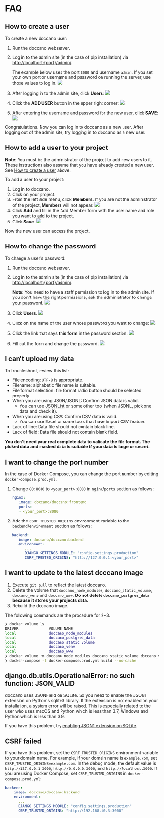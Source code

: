 # FAQ

## How to create a user

To create a new doccano user:

1. Run the doccano webserver. 
2. Log in to the admin site (in the case of pip installation) via <http://localhost:{port}/admin/>. 

      The example below uses the port `8000` and username `admin`. If you set your own port or username and password on running the server, use those values to log in.
      ![](images/faq/user_creation/login.png)
3. After logging in to the admin site, click **Users**:
      ![](images/faq/user_creation/select_users.png)
4. Click the **ADD USER** button in the upper right corner:
      ![](images/faq/user_creation/select_add_user.png)
5. After entering the username and password for the new user, click **SAVE**:
      ![](images/faq/user_creation/create_user.png)

Congratulations. Now you can log in to doccano as a new user. After logging out of the admin site, try logging in to doccano as a new user.

## How to add a user to your project

**Note**: You must be the administrator of the project to add new users to it. These instructions also assume that you have already created a new user. See [How to create a user](#how-to-create-a-user) above.

To add a user to your project:

1. Log in to doccano. 
2. Click on your project. 
3. From the left side menu, click **Members**. If you are not the administrator of the project, **Members** will not appear.
      ![](images/faq/add_annotator/select_members.png)
4. Click **Add** and fill in the Add Member form with the user name and role you want to add to the project. 
5. Click **Save**.
      ![](images/faq/add_annotator/select_user.png)

Now the new user can access the project.

## How to change the password

To change a user's password:

1. Run the doccano webserver.
2. Log in to the admin site (in the case of pip installation) via <http://localhost:{port}/admin/>. 

      **Note**: You need to have a staff permission to log in to the admin site. If you don't have the right permissions, ask the administrator to change your password.
      ![](images/faq/user_creation/login.png)
3. Click **Users**.
      ![](images/faq/user_creation/select_users.png)
4. Click on the name of the user whose password you want to change:
      ![](images/faq/how_to_change_password/user_list.png)
5. Click the link that says **this form** in the password section.
      ![](images/faq/how_to_change_password/user_page.png)
6. Fill out the form and change the password. 
      ![](images/faq/how_to_change_password/change_password.png)

## I can't upload my data

To troubleshoot, review this list: 

- File encoding: `UTF-8` is appropriate.
- Filename: alphabetic file name is suitable.
- File format selection: file format radio button should be selected properly.
- When you are using JSON/JSONL: Confirm JSON data is valid.
  - You can use [JSONLint](https://jsonlint.com/) or some other tool (when JSONL, pick one data and check it).
- When you are using CSV: Confirm CSV data is valid.
  - You can use Excel or some tools that have import CSV feature. 
- Lack of line: Data file should not contain blank line.
- Lack of field: Data file should not contain blank field.

**You don't need your real complete data to validate the file format. The picked data and masked data is suitable if your data is large or secret.**

## I want to change the port number

In the case of Docker Compose, you can change the port number by editing `docker-compose.prod.yml`. 

1. Change `80:8080` to `<your_port>:8080` in `nginx`/`ports` section as follows:

      ```yaml
      nginx:
         image: doccano/doccano:frontend
         ports:
         - <your_port>:8080
      ```

2. Add the `CSRF_TRUSTED_ORIGINS` environment variable to the `backend`/`environment` section as follows:

```yaml
   backend:
      image: doccano/doccano:backend
      environment:
         ...
         DJANGO_SETTINGS_MODULE: "config.settings.production"
         CSRF_TRUSTED_ORIGINS: "http://127.0.0.1:<your_port>"
```

## I want to update to the latest doccano image

1. Execute `git pull` to reflect the latest doccano.
2. Delete the volume that `doccano_node_modules`, `doccano_static_volume`, `doccano_venv` and `doccano_www`. 
   **Do not delete `doccano_postgres_data` because it stores your projects data.**
3. Rebuild the doccano image.

The following commands are the procedure for 2~3.

```bash
❯ docker volume ls
DRIVER              VOLUME NAME
local               doccano_node_modules
local               doccano_postgres_data
local               doccano_static_volume
local               doccano_venv
local               doccano_www
❯ docker volume rm doccano_node_modules doccano_static_volume doccano_venv doccano_www
❯ docker-compose -f docker-compose.prod.yml build --no-cache
```

## django.db.utils.OperationalError: no such function: JSON_VALID

doccano uses JSONField on SQLite. So you need to enable the JSON1 extension on Python's sqlite3 library. If the extension is not enabled on your installation, a system error will be raised. This is especially related to the user who uses macOS and Python which is less than 3.7, Windows and Python which is less than 3.9.

If you have this problem, try [enabling JSON1 extension on SQLite](https://code.djangoproject.com/wiki/JSON1Extension).

## CSRF failed

If you have this problem, set the `CSRF_TRUSTED_ORIGINS` environment variable to your domain name. For example, if your domain name is `example.com`, set `CSRF_TRUSTED_ORIGINS=example.com`. In the debug mode, the default value is `http://127.0.0.1:3000`, `http://0.0.0.0:3000`, and `http://localhost:3000`. If you are using Docker Compose, set `CSRF_TRUSTED_ORIGINS` in `docker-compose.prod.yml`:

```yaml
backend:
    image: doccano/doccano:backend
    environment:
      ...
      DJANGO_SETTINGS_MODULE: "config.settings.production"
      CSRF_TRUSTED_ORIGINS: "http://192.168.10.3:3000"
```

